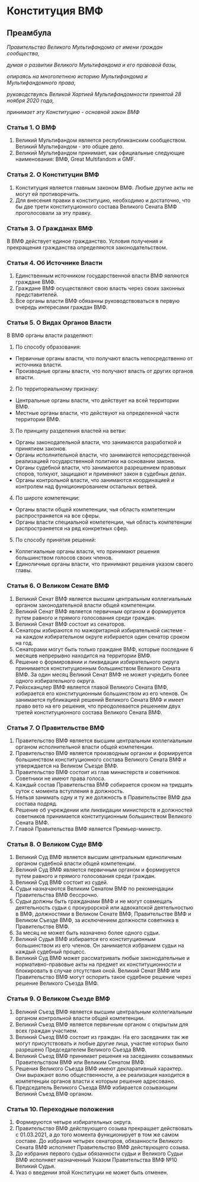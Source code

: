 # Конституция ВМФ

## Преамбула
*Правительство Великого Мультифандома от имени граждан сообщества,*

*думая о развитии Великого Мультифандома и его правовой базы,*

*опираясь на многолетнюю историю Мультифандома и Мультифандомного права,*

*руководствуясь Великой Хартией Мультифандомности принятой 28 ноября 2020 года,*

*принимает эту Конституцию - основной закон ВМФ*

### Статья 1. О ВМФ
1. Великий Мультифандом является республиканским сообществом. Великий Мультифандом - это общее дело.
2. Великий Мультифандом принимает, как официальные следующие наименования: ВМФ, Great Multifandom и GMF.

### Статья 2. О Конституции ВМФ
1. Конституция является главным законом ВМФ. Любые другие акты не могут ей противоречить.
2. Для внесения правки в конституцию, необходимо и достаточно, что бы две трети конституционного состава Великого Сената ВМФ проголосовали за эту правку.

### Статья 3. О Гражданах ВМФ
В ВМФ действует единое гражданство. Условия получения и прекращения гражданства определяются законодательством.

### Статья 4. Об Источнике Власти
1. Единственным источником государственной власти ВМФ являются граждане ВМФ.
2. Граждане ВМФ осуществляют свою власть через своих законных представителей.
3. Все органы власти ВМФ обязанны руководствоваться в первую очередь интересами граждан ВМФ.

### Статья 5. О Видах Органов Власти
В ВМФ органы власти разделяют:

1. По способу образования:
- Первичные органы власти, что получают власть непосредственно от источника власти.
- Производные органы власти, что получают власть от других органов власти.
2. По территориальному признаку:
- Центральные органы власти, что действует на всей территории ВМФ.
- Местные органы власти, что действуют на определенной части территории ВМФ.
3. По принципу разделения властей на ветви:
- Органы законодательной власти, что занимаются разработкой и принятием законов.
- Органы исполнительной власти, что занимаются непосредственной реализацией государственной политики на основании закона.
- Органы судебной власти, что занимаются разрешением правовых споров, толкуют, защищают и применяют закон в судебных делах.
- Органы контрольной власти, что занимаются координацией и контролем над функционированием остальных ветвей.
4. По широте компетенции:
- Органы власти общей компетенции, чья область компетенции распространяется на все сферы.
- Органы власти специальной компетенции, чья область компетенции распространяется на ряд конкретных сфер.
5. По способу принятия решений:
- Коллегиальные органы власти, что принимают решения большинством голосов своих членов.
- Единоличные органы власти, что принимают решения указом своего главы.

### Статья 6. О Великом Сенате ВМФ
1. Великий Сенат ВМФ является высшим центральным коллегиальным органом законодательной власти общей компетенции.
2. Великий Сенат ВМФ является первичным органом и формируется путем равного и прямого голосования среди граждан.
3. Великий Сенат ВМФ состоит из сенаторов.
4. Сенаторы избираются по мажоритарной избирательной системе - на каждом избирательном округе избирается один сенатор сроком на год.
5. Сенаторами могут быть только граждане ВМФ, которые последние 6 месяцев непрерывно находится на территории ВМФ.
6. Решение о формировании и ликвидации избирательного округа принимается конституционным большинством Великого Сената ВМФ. За один месяц Великий Сенат ВМФ не может учредить более одного избирательного округа.
7. Рейхсканцлер ВМФ является главой Великого Сената ВМФ, избирается его конституционным большинством из его членов. Он занимается публикацией решений Великого Сената ВМФ и имеет право вето на его решения, что преодолевается решением двух третей конституционного состава Великого Сената ВМФ.

### Статья 7. О Правительстве ВМФ
1. Правительство ВМФ является высшим центральным коллегиальным органом исполнительной власти общей компетенции.
2. Правительство ВМФ является производным органом и формируется большинством конституционного состава Великого Сената ВМФ и утверждается на Великом Съезде ВМФ.
3. Правительство ВМФ состоит из глав министерств и советников. Советники не имеют права голоса.
4. Каждый состав Правительства ВМФ собирается сроком на тридцать суток с момента вступления в должность.
5. Нельзя занимать одну и ту же должность в Правительстве ВМФ два состава подряд.
6. Решение об учреждении или ликвидации министерств и должностей советников принимается конституционным большинством Великого Сената ВМФ.
7. Главой Правительства ВМФ является Премьер-министр.

### Статья 8. О Великом Суде ВМФ
1. Великий Суд ВМФ является высшим центральным единоличным органом судебной власти общей компетенции.
2. Великий Суд ВМФ является первичным органом и формируется путем равного и прямого голосования среди граждан.
3. Великий Суд ВМФ состоит из судей.
4. Судьи назначаются Великим Сенатом ВМФ по рекомендации Правительства ВМФ бессрочно.
5. Судьи должны быть гражданами ВМФ и не могут совмещать деятельность судьи с прокурорской или адвокатской деятельностью в ВМФ, должностями в Великом Сенате ВМФ, Правительстве ВМФ и Великом Съезде ВМФ, за исключением должности советника в Правительстве ВМФ.
6. За месяц не может быть назначено более одного судьи.
7. Великий Судья ВМФ избирается его конституционным большинством из его членов. Он занимается избранием судьи на каждый судебный процесс.
8. Великий Суд ВМФ может рассматривать любые законодательные и нормативно-правовые акты на предмет их конституционности и блокировать в случае отсутствия оной. Великий Сенат ВМФ или Правительство ВМФ могут оспорить такое судебное решение через решение Великого Съезда ВМФ.

### Статья 9. О Великом Съезде ВМФ
1. Великий Съезд ВМФ является высшим центральным коллегиальным органом контрольной власти общей компетенции.
2. Великий Съезд ВМФ является первичным органом с открытым для всех граждан участием.
3. Великий Съезд ВМФ состоит из граждан. На его заседаниях так же могут присутствовать и любые другие лица, участие которых было разрешено Председателем Великого Съезда ВМФ.
4. Великий Съезд ВМФ принимает решения на заседаниях созываемых Правительством ВМФ или Великим Сенатом ВМФ.
5. Решения Великого Съезда ВМФ имеют декларативный характер. Они выражают волю общественности, а ее реализация находится в компетенции органов власти к которым решение адресовано.
6. Председатель Великого Съезда ВМФ избирается созывающим Великий Съезд ВМФ органом.

### Статья 10. Переходные положения
1. Формируются четыре избирательных округа.
2. Правительство ВМФ действующего созыва прекращает действовать с 01.03.2021, а до того момента функционирует в том же самом составе. До избрания четырех сенаторов, обязанности Великого Сената ВМФ исполняет Правительство ВМФ действующего созыва.
3. До избрания первого судьи обязанности судьи и Великого Судьи ВМФ исполняет назначенный Указом Правительства ВМФ №10 Великий Судья.
4. Указ о введении этой Конституции не может быть отменен.
